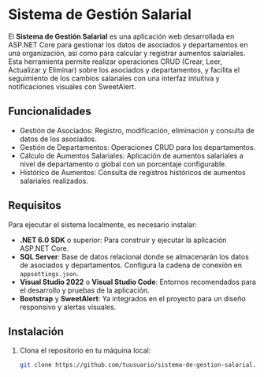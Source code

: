 # Sistema de Gestión Salarial

El **Sistema de Gestión Salarial** es una aplicación web desarrollada en ASP.NET Core para gestionar los datos de asociados y departamentos en una organización, así como para calcular y registrar aumentos salariales. Esta herramienta permite realizar operaciones CRUD (Crear, Leer, Actualizar y Eliminar) sobre los asociados y departamentos, y facilita el seguimiento de los cambios salariales con una interfaz intuitiva y notificaciones visuales con SweetAlert.

## Funcionalidades
- Gestión de Asociados: Registro, modificación, eliminación y consulta de datos de los asociados.
- Gestión de Departamentos: Operaciones CRUD para los departamentos.
- Cálculo de Aumentos Salariales: Aplicación de aumentos salariales a nivel de departamento o global con un porcentaje configurable.
- Histórico de Aumentos: Consulta de registros históricos de aumentos salariales realizados.

## Requisitos
Para ejecutar el sistema localmente, es necesario instalar:

- **.NET 6.0 SDK** o superior: Para construir y ejecutar la aplicación ASP.NET Core.
- **SQL Server**: Base de datos relacional donde se almacenarán los datos de asociados y departamentos. Configura la cadena de conexión en `appsettings.json`.
- **Visual Studio 2022** o **Visual Studio Code**: Entornos recomendados para el desarrollo y pruebas de la aplicación.
- **Bootstrap** y **SweetAlert**: Ya integrados en el proyecto para un diseño responsivo y alertas visuales.

## Instalación
1. Clona el repositorio en tu máquina local:
   ```bash
   git clone https://github.com/tuusuario/sistema-de-gestion-salarial.git
